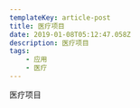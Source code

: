 ```yaml
---
templateKey: article-post
title: 医疗项目
date: 2019-01-08T05:12:47.058Z
description: 医疗项目
tags:
    - 应用
    - 医疗
---
```


医疗项目
